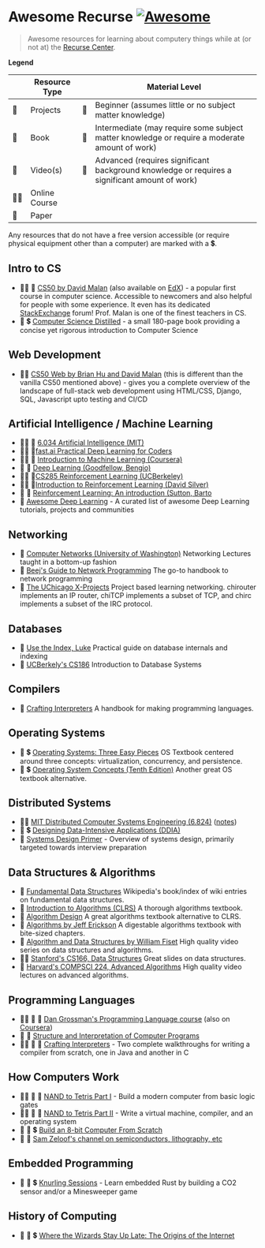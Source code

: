 # Awesome Recurse [![Awesome](https://awesome.re/badge.svg)](https://awesome.re)
> Awesome resources for learning about computery things while at (or not at) the [Recurse Center](recurse.com/).

**Legend**

|   | Resource Type | | Material Level |
| - | - | - | - |
| :hammer: | Projects | :turtle: | Beginner (assumes little or no subject matter knowledge) |
| :book: | Book       | :rabbit2: | Intermediate (may require some subject matter knowledge or require a moderate amount of work) |
| :movie_camera: | Video(s) | :racehorse: | Advanced (requires significant background knowledge or requires a significant amount of work) |
| :teacher: | Online Course | | |
| :page_facing_up: | Paper | | |

Any resources that do not have a free version accessible (or require physical equipment other than a computer) are marked with a :heavy_dollar_sign:.

## Intro to CS

* :teacher: :movie_camera: [CS50 by David Malan](https://cs50.harvard.edu/) (also available on [EdX](https://www.edx.org/course/introduction-computer-science-harvardx-cs50x)) - a popular first course in computer science. Accessible to newcomers and also helpful for people with some experience. It even has its dedicated [StackExchange](https://cs50.stackexchange.com/) forum! Prof. Malan is one of the finest teachers in CS.
* :book: :heavy_dollar_sign: [Computer Science Distilled](https://www.goodreads.com/book/show/34189798-computer-science-distilled) - a small 180-page book providing a concise yet rigorous introduction to Computer Science

## Web Development

* :teacher: [CS50 Web by Brian Hu and David Malan](https://cs50.harvard.edu/web/) (this is different than the vanilla CS50 mentioned above) - gives you a complete overview of the landscape of full-stack web development using HTML/CSS, Django, SQL, Javascript upto testing and CI/CD

## Artificial Intelligence / Machine Learning

- :teacher: :turtle: [6.034 Artificial Intelligence (MIT)](https://ocw.mit.edu/courses/electrical-engineering-and-computer-science/6-034-artificial-intelligence-fall-2010/)
- :teacher: :turtle:[fast.ai Practical Deep Learning for Coders](https://www.fast.ai/)
- :teacher: :turtle: [Introduction to Machine Learning (Coursera)](https://www.coursera.org/learn/machine-learning)
- :book: :rabbit2: [Deep Learning (Goodfellow, Bengio)](https://www.deeplearningbook.org/)
- :teacher: :rabbit2:[CS285 Reinforcement Learning (UCBerkeley)](http://rail.eecs.berkeley.edu/deeprlcourse/)
- :teacher: :rabbit2:[Introduction to Reinforcement Learning (David Silver)](https://deepmind.com/learning-resources/-introduction-reinforcement-learning-david-silver)
- :book: :rabbit2: [Reinforcement Learning: An introduction (Sutton, Barto](http://incompleteideas.net/book/the-book.html)
- :turtle: [Awesome Deep Learning](https://github.com/donnemartin/system-design-primer) - A curated list of awesome Deep Learning tutorials, projects and communities

## Networking

- :movie_camera: [Computer Networks (University of Washington)](https://www.youtube.com/playlist?list=PLVEo1P9gAninM7KwP1KKolfMQdNs6P6Am) Networking Lectures taught in a bottom-up fashion
- :book: [Beej's Guide to Network Programming](https://beej.us/guide/bgnet/) The go-to handbook to network programming
- :hammer: [The UChicago X-Projects](http://chi.cs.uchicago.edu/index.html#) Project based learning networking. chirouter implements an IP router, chiTCP implements a subset of TCP, and chirc implements a subset of the IRC protocol.

## Databases

- :book: [Use the Index, Luke](https://use-the-index-luke.com/) Practical guide on database internals and indexing
- :movie_camera: [UCBerkely's CS186](https://www.youtube.com/playlist?list=PLYp4IGUhNFmw8USiYMJvCUjZe79fvyYge) Introduction to Database Systems

## Compilers
- :book: [Crafting Interpreters](https://craftinginterpreters.com/) A handbook for making programming languages.

## Operating Systems
- :book: :heavy_dollar_sign: [Operating Systems: Three Easy Pieces](https://pages.cs.wisc.edu/~remzi/OSTEP/) OS Textbook centered around three concepts: virtualization, concurrency, and persistence.
- :book: :heavy_dollar_sign: [Operating System Concepts (Tenth Edition)](https://www.os-book.com/OS10/) Another great OS textbook alternative.

## Distributed Systems

- :teacher: [MIT Distributed Computer Systems Engineering (6.824)](https://ocw.mit.edu/courses/electrical-engineering-and-computer-science/6-824-distributed-computer-systems-engineering-spring-2006/) ([notes](https://timilearning.com/tags/mit-6.824/))
- :book: :heavy_dollar_sign: [Designing Data-Intensive Applications (DDIA)](https://dataintensive.net/)
- :turtle: [Systems Design Primer](https://github.com/donnemartin/system-design-primer) - Overview of systems design, primarily targeted towards interview preparation

## Data Structures & Algorithms
- :book: [Fundamental Data Structures](https://en.wikipedia.org/wiki/Book:Fundamental_Data_Structures) Wikipedia's book/index of wiki entries on fundamental data structures.
- :book: [Introduction to Algorithms (CLRS)](https://mitpress.mit.edu/books/introduction-algorithms) A thorough algorithms textbook.
- :book: [Algorithm Design](https://www.amazon.ca/Algorithm-Design-Jon-Kleinberg/dp/0321295358) A great algorithms textbook alternative to CLRS.
- :book: [Algorithms by Jeff Erickson](http://jeffe.cs.illinois.edu/teaching/algorithms/) A digestable  algorithms textbook with bite-sized chapters.
- :movie_camera: [Algorithm and Data Structures by William Fiset](https://www.youtube.com/channel/UCD8yeTczadqdARzQUp29PJw) High quality video series on data structures and algorithms. 
- :teacher: [Stanford's CS166, Data Structures](https://web.stanford.edu/class/cs166/) Great slides on data structures.
- :movie_camera: [Harvard's COMPSCI 224, Advanced Algorithms](https://www.youtube.com/playlist?list=PL2SOU6wwxB0uP4rJgf5ayhHWgw7akUWSf) High quality video lectures on advanced algorithms.

## Programming Languages

- :teacher: :hammer: :rabbit2: [Dan Grossman's Programming Language course](https://courses.cs.washington.edu/courses/cse341/19sp/#all) (also on [Coursera](https://www.coursera.org/learn/programming-languages))
- :book: :turtle: [Structure and Interpretation of Computer Programs](https://web.mit.edu/alexmv/6.037/sicp.pdf)
- :teacher: :hammer: :rabbit2: [Crafting Interpreters](https://craftinginterpreters.com/) - Two complete walkthroughs for writing a compiler from scratch, one in Java and another in C


## How Computers Work

- :teacher: :hammer: :turtle: [NAND to Tetris Part I](https://www.coursera.org/learn/build-a-computer) - Build a modern computer from basic logic gates
- :teacher: :hammer: :rabbit2: [NAND to Tetris Part II](https://www.coursera.org/learn/nand2tetris2) - Write a virtual machine, compiler, and an operating system
- :movie_camera: :hammer: :heavy_dollar_sign: [Build an 8-bit Computer From Scratch](https://eater.net/8bit)
- :movie_camera: :rabbit2: [Sam Zeloof's channel on semiconductors, lithography, etc](https://www.youtube.com/c/SamZeloof/videos)

## Embedded Programming

- :hammer: :rabbit2: :heavy_dollar_sign: [Knurling Sessions](https://ferrous-systems.com/blog/knurling-sessions-introduction/) - Learn embedded Rust by building a CO2 sensor and/or a Minesweeper game


## History of Computing
- :book: :turtle: :heavy_dollar_sign: [Where the Wizards Stay Up Late: The Origins of the Internet](https://www.simonandschuster.com/books/Where-Wizards-Stay-Up-Late/Katie-Hafner/9780684832678)
